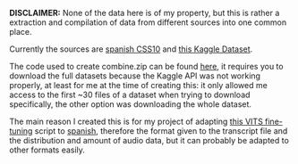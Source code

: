 **DISCLAIMER:** None of the data here is of my property, but this is rather a extraction and compilation of data from different sources into one common place.

Currently the sources are [spanish CSS10](https://www.kaggle.com/datasets/bryanpark/spanish-single-speaker-speech-dataset) and [this Kaggle Dataset](https://www.kaggle.com/datasets/carlfm01/120h-spanish-speech).

The code used to create combine.zip can be found [here](https://github.com/lopezjuanma96/spanish_voices), it requires you to download the full datasets because the Kaggle API was not working properly, at least for me at the time of creating this: it only allowed me access to the first ~30 files of a dataset when trying to download specifically, the other option was downloading the whole dataset.

The main reason I created this is for my project of adapting [this VITS fine-tuning](https://github.com/Plachtaa/VITS-fast-fine-tuning) script to [spanish](https://github.com/lopezjuanma96/VITS-fast-fine-tuning), therefore the format given to the transcript file and the distribution and amount of audio data, but it can probably be adapted to other formats easily.